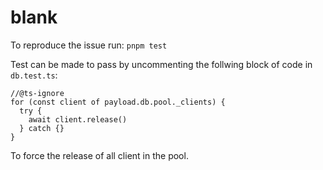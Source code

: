 # blank

To reproduce the issue run:
`pnpm test`

Test can be made to pass by uncommenting the follwing block of code in `db.test.ts`:

```
//@ts-ignore
for (const client of payload.db.pool._clients) {
  try {
    await client.release()
  } catch {}
}
```

To force the release of all client in the pool.
